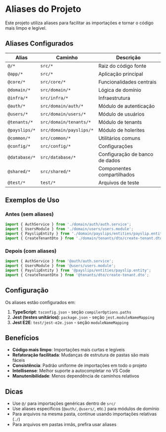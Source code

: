 # Aliases do Projeto

Este projeto utiliza aliases para facilitar as importações e tornar o código mais limpo e legível.

## Aliases Configurados

| Alias         | Caminho                 | Descrição                      |
| ------------- | ----------------------- | ------------------------------ |
| `@/*`         | `src/*`                 | Raiz do código fonte           |
| `@app/*`      | `src/*`                 | Aplicação principal            |
| `@core/*`     | `src/core/*`            | Funcionalidades centrais       |
| `@domain/*`   | `src/domain/*`          | Lógica de domínio              |
| `@infra/*`    | `src/infra/*`           | Infraestrutura                 |
| `@auth/*`     | `src/domain/auth/*`     | Módulo de autenticação         |
| `@users/*`    | `src/domain/users/*`    | Módulo de usuários             |
| `@tenants/*`  | `src/domain/tenants/*`  | Módulo de tenants              |
| `@payslips/*` | `src/domain/payslips/*` | Módulo de holerites            |
| `@common/*`   | `src/common/*`          | Utilitários comuns             |
| `@config/*`   | `src/config/*`          | Configurações                  |
| `@database/*` | `src/database/*`        | Configuração de banco de dados |
| `@shared/*`   | `src/shared/*`          | Componentes compartilhados     |
| `@test/*`     | `test/*`                | Arquivos de teste              |

## Exemplos de Uso

### Antes (sem aliases)

```typescript
import { AuthService } from './domain/auth/auth.service';
import { UsersModule } from './domain/users/users.module';
import { PayslipEntity } from './domain/payslips/entities/payslip.entity';
import { CreateTenantDto } from './domain/tenants/dto/create-tenant.dto';
```

### Depois (com aliases)

```typescript
import { AuthService } from '@auth/auth.service';
import { UsersModule } from '@users/users.module';
import { PayslipEntity } from '@payslips/entities/payslip.entity';
import { CreateTenantDto } from '@tenants/dto/create-tenant.dto';
```

## Configuração

Os aliases estão configurados em:

1. **TypeScript**: `tsconfig.json` - seção `compilerOptions.paths`
2. **Jest (testes unitários)**: `package.json` - seção `jest.moduleNameMapping`
3. **Jest E2E**: `test/jest-e2e.json` - seção `moduleNameMapping`

## Benefícios

- **Código mais limpo**: Importações mais curtas e legíveis
- **Refatoração facilitada**: Mudanças de estrutura de pastas são mais fáceis
- **Consistência**: Padrão uniforme de importações em todo o projeto
- **Intellisense**: Melhor suporte a autocompletar no VS Code
- **Manutenibilidade**: Menos dependência de caminhos relativos

## Dicas

- Use `@/` para importações genéricas dentro de `src/`
- Use aliases específicos (`@auth/`, `@users/`, etc.) para módulos de domínio
- Para arquivos na mesma pasta, continue usando importações relativas (`./`)
- Para arquivos em pastas irmãs, prefira usar aliases
